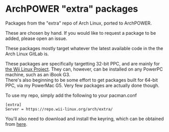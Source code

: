 # ArchPOWER "extra" packages

Packages from the "extra" repo of Arch Linux, ported to ArchPOWER.  

These are chosen by hand.  If you would like to request a package to be added, please open an issue.  

These packages mostly target whatever the latest available code in the the Arch Linux GitLab is.  

These packages are specifically targetting 32-bit PPC, and are mainly for [the Wii Linux Project](https://github.com/Wii-Linux).
They can, however, can be installed on any PowerPC machine, such as an iBook G3.  
There's also beginning to be some effort to get packages built for 64-bit PPC, via my PowerMac G5.  Very few packages are actually done though.

To use my repo, simply add the following to your pacman.conf

```
[extra]
Server = https://repo.wii-linux.org/arch/extra/
```

You'll also need to download and install the keyring, which can be obtained from [here](https://repo.wii-linux.org/arch/wiilinux/wii-linux-keyring-1.0-2-any.pkg.tar.zst).

